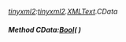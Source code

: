 _[tinyxml2](../../modules/tinyxml2/tinyxml2-module.md):[tinyxml2](../../modules/tinyxml2/tinyxml2-module.md).[XMLText](../../modules/tinyxml2/tinyxml2-xmltext.md).CData_
##### Method CData:[Bool](../../modules/wonkey/wonkey-types-bool.md)(  )
